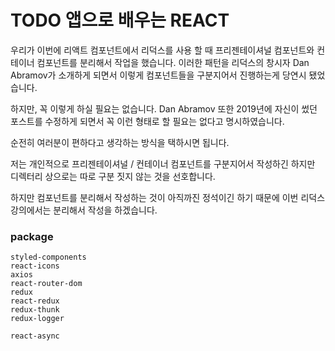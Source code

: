 # TODO 앱으로 배우는 REACT

우리가 이번에 리액트 컴포넌트에서 리덕스를 사용 할 때 프리젠테이셔널 컴포넌트와 컨테이너 컴포넌트를 분리해서 작업을 했습니다. 이러한 패턴을 리덕스의 창시자 Dan Abramov가 소개하게 되면서 이렇게 컴포넌트들을 구분지어서 진행하는게 당연시 됐었습니다.

하지만, 꼭 이렇게 하실 필요는 없습니다. Dan Abramov 또한 2019년에 자신이 썼던 포스트를 수정하게 되면서 꼭 이런 형태로 할 필요는 없다고 명시하였습니다.

순전히 여러분이 편하다고 생각하는 방식을 택하시면 됩니다.

저는 개인적으로 프리젠테이셔널 / 컨테이너 컴포넌트를 구분지어서 작성하긴 하지만 디렉터리 상으로는 따로 구분 짓지 않는 것을 선호합니다.

하지만 컴포넌트를 분리해서 작성하는 것이 아직까진 정석이긴 하기 때문에 이번 리덕스 강의에서는 분리해서 작성을 하겠습니다.

### package

```
styled-components
react-icons
axios
react-router-dom
redux
react-redux
redux-thunk
redux-logger

react-async
```